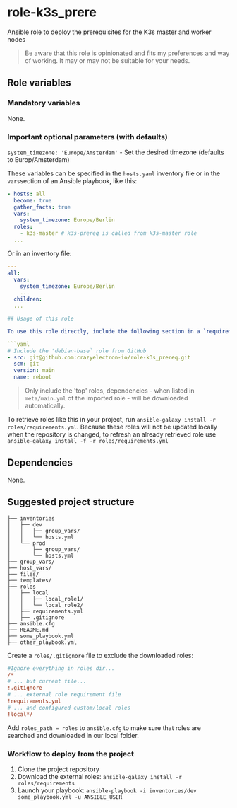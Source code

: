 # role-k3s_prere

Ansible role to deploy the prerequisites for the K3s master and worker nodes

> Be aware that this role is opinionated and fits my preferences and way of working.
> It may or may not be suitable for your needs.

## Role variables

### Mandatory variables

None.

### Important optional parameters (with defaults)

`system_timezone: 'Europe/Amsterdam'` - Set the desired timezone (defaults to Europ/Amsterdam)

These variables can be specified in the `hosts.yaml` inventory file or in the `vars`section of an Ansible playbook, like this:

```yaml
- hosts: all
  become: true
  gather_facts: true
  vars:
    system_timezone: Europe/Berlin
  roles:
    - k3s-master # k3s-prereq is called from k3s-master role
  ...
```

Or in an inventory file:

```yaml
---
all:
  vars:
    system_timezone: Europe/Berlin
    ...
  children:
  ...

## Usage of this role

To use this role directly, include the following section in a `requirements.yml` file in the local `roles` directory:

```yaml
# Include the 'debian-base` role from GitHub
- src: git@github.com:crazyelectron-io/role-k3s_prereq.git
  scm: git
  version: main
  name: reboot
```

> Only include the 'top' roles, dependencies - when listed in `meta/main.yml` of the imported role - will be downloaded automatically.

To retrieve roles like this in your project, run `ansible-galaxy install -r roles/requirements.yml`.
Because these roles will not be updated locally when the repository is changed, to refresh an already retrieved role use `ansible-galaxy install -f -r roles/requirements.yml`

## Dependencies

None.

## Suggested project structure

```shell
├── inventories
│   ├── dev
│   │   ├── group_vars/
│   │   └── hosts.yml
│   └── prod
│       ├── group_vars/
│       └── hosts.yml
├── group_vars/
├── host_vars/
├── files/
├── templates/
├── roles
│   ├── local
│   │   ├── local_role1/
│   │   └── local_role2/
│   ├── requirements.yml
│   ├── .gitignore
├── ansible.cfg
├── README.md
├── some_playbook.yml
├── other_playbook.yml
```

Create a `roles/.gitignore` file to exclude the downloaded roles:

```ini
#Ignore everything in roles dir...
/*
# ... but current file...
!.gitignore
# ... external role requirement file
!requirements.yml
# ... and configured custom/local roles
!local*/
```

Add `roles_path = roles` to `ansible.cfg` to make sure that roles are searched and downloaded in our local folder.

### Workflow to deploy from the project

1. Clone the project repository
2. Download the external roles: `ansible-galaxy install -r roles/requirements`
3. Launch your playbook: `ansible-playbook -i inventories/dev some_playbook.yml -u ANSIBLE_USER`
